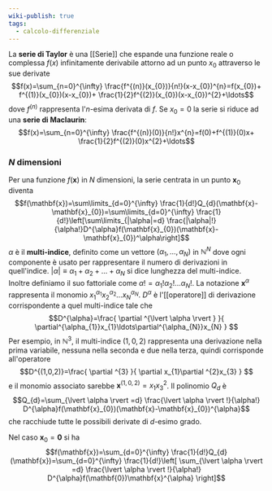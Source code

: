 ```yaml
---
wiki-publish: true
tags:
  - calcolo-differenziale
---
```

La **serie di Taylor** è una [[Serie]] che espande una funzione reale o complessa $f(x)$ infinitamente derivabile attorno ad un punto $x_{0}$ attraverso le sue derivate
$$f(x)=\sum_{n=0}^{\infty} \frac{f^{(n)}(x_{0})}{n!}(x-x_{0})^{n}=f(x_{0})+ f^{(1)}(x_{0})(x-x_{0})+ \frac{1}{2}f^{(2)}(x_{0})(x-x_{0})^{2}+\ldots$$
dove $f^{(n)}$ rappresenta l'$n$-esima derivata di $f$. Se $x_{0}=0$ la serie si riduce ad una **serie di Maclaurin**:
$$f(x)=\sum_{n=0}^{\infty} \frac{f^{(n)}(0)}{n!}x^{n}=f(0)+f^{(1)}(0)x+ \frac{1}{2}f^{(2)}(0)x^{2}+\ldots$$
### $N$ dimensioni
Per una funzione $f(\mathbf{x})$ in $N$ dimensioni, la serie centrata in un punto $\mathbf{x}_{0}$ diventa
$$f(\mathbf{x})=\sum\limits_{d=0}^{\infty} \frac{1}{d!}Q_{d}(\mathbf{x}-\mathbf{x}_{0})=\sum\limits_{d=0}^{\infty} \frac{1}{d!}\left[\sum\limits_{|\alpha|=d} \frac{|\alpha|!}{\alpha!}D^{\alpha}f(\mathbf{x}_{0})(\mathbf{x}-\mathbf{x}_{0})^\alpha\right]$$
$\alpha$ è il **multi-indice**, definito come un vettore $(\alpha_{1},\ldots,\alpha_{N})$ in $\mathbb{N}^{N}$ dove ogni componente è usato per rappresentare il numero di derivazioni in quell'indice. $\lvert \alpha \rvert\equiv\alpha_{1}+\alpha_{2}+\ldots+\alpha_{N}$ si dice lunghezza del multi-indice. Inoltre definiamo il suo fattoriale come $\alpha!=\alpha_{1}!\alpha_{2}!\ldots\alpha_{N}!$. La notazione $\mathbf{x}^{\alpha}$ rappresenta il monomio $x_{1}^{\alpha_{1}}x_{2}^{\alpha_{2}}\ldots x_{N}^{\alpha_{N}}$. $D^{\alpha}$ è l'[[operatore]] di derivazione corrispondente a quel multi-indice tale che
$$D^{\alpha}=\frac{ \partial ^{\lvert \alpha \rvert } }{ \partial^{\alpha_{1}}x_{1}\ldots\partial^{\alpha_{N}}x_{N} } $$
Per esempio, in $\mathbb{N}^{3}$, il multi-indice $(1,0,2)$ rappresenta una derivazione nella prima variabile, nessuna nella seconda e due nella terza, quindi corrisponde all'operatore
$$D^{(1,0,2)}=\frac{ \partial ^{3} }{ \partial x_{1}\partial ^{2}x_{3} } $$
e il monomio associato sarebbe $\mathbf{x}^{(1,0,2)}=x_{1}x_{3}^{2}$. Il polinomio $Q_{d}$ è
$$Q_{d}=\sum_{\lvert \alpha \rvert =d} \frac{\lvert \alpha \rvert !}{\alpha!} D^{\alpha}f(\mathbf{x}_{0})(\mathbf{x}-\mathbf{x}_{0})^{\alpha}$$
che racchiude tutte le possibili derivate di $d$-esimo grado.


Nel caso $\mathbf{x}_{0}=\mathbf{0}$ si ha
$$f(\mathbf{x})=\sum_{d=0}^{\infty} \frac{1}{d!}Q_{d}(\mathbf{x})=\sum_{d=0}^{\infty} \frac{1}{d!}\left[ \sum_{\lvert \alpha \rvert =d} \frac{\lvert \alpha \rvert !}{\alpha!} D^{\alpha}f(\mathbf{0})\mathbf{x}^{\alpha}  \right]$$
